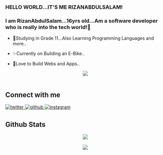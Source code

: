 ### HELLO WORLD...IT'S ME RIZANABDULSALAM!
  

### <div align="left">I am RizanAbdulSalam...16yrs old...Am a software developer who is really into the tech world!🎃</div>  
  

- 💼Studying in Grade 11...Also Learning Programming Languages and more..  
  

- ✨Currently on Building an E-Bike..  
  

- 🤍Love to Build Webs and Apps..  
  

<div align="center"><img src="https://github-readme-stats.vercel.app/api/top-langs/?username=RizanAbdulSalam
&hide_border=true&layout=compact" align="center" /></div>  

<br/>  


## Connect with me  
<a href="https://twitter.com/rizanabdulsalam" target="_blank">
<img src=https://img.shields.io/badge/twitter-%2300acee.svg?&style=for-the-badge&logo=twitter&logoColor=white alt=twitter style="margin-bottom: 5px;" />
</a>
<a href="https://github.com/RizanAbdulSalam" target="_blank">
<img src=https://img.shields.io/badge/github-%2324292e.svg?&style=for-the-badge&logo=github&logoColor=white alt=github style="margin-bottom: 5px;" />
</a>
<a href="https://instagram.com/rizan_abdul_salam_" target="_blank">
<img src=https://img.shields.io/badge/instagram-%23000000.svg?&style=for-the-badge&logo=instagram&logoColor=white alt=instagram style="margin-bottom: 5px;" />
</a>  
  

<br/>  


## Github Stats  
<div align="center"><img src="https://github-readme-stats.vercel.app/api?username=RizanAbdulSalam&show_icons=true&count_private=true&hide_border=true" align="center" /></div>  

<br/>  

<div align="center">
<img src="https://komarev.com/ghpvc/?username=RizanAbdulSalam&&style=flat-square" align="center" />
</div>  

<br />

